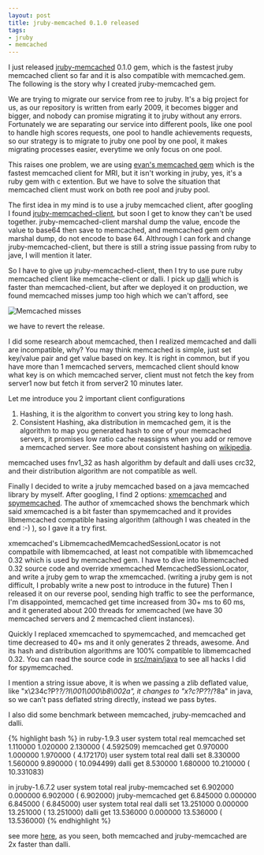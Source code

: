 ```yaml
---
layout: post
title: jruby-memcached 0.1.0 released
tags:
- jruby
- memcached
---
```

I just released [jruby-memcached][0] 0.1.0 gem, which is the fastest
jruby memcached client so far and it is also compatible with
memcached.gem.  The following is the story why I created
jruby-memcached gem.

We are trying to migrate our service from ree to jruby. It's a big
project for us, as our repository is written from early 2009, it becomes
bigger and bigger, and nobody can promise migrating it to jruby without
any errors. Fortunately we are separating our service into different
pools, like one pool to handle high scores requests, one pool to handle
achievements requests, so our strategy is to migrate to jruby one pool
by one pool, it makes migrating processes easier, everytime we only focus
on one pool.

This raises one problem, we are using [evan's memcached gem][1] which is
the fastest memcached client for MRI, but it isn't working in jruby, yes,
it's a ruby gem with c extention. But we have to solve the situation that
memcached client must work on both ree pool and jruby pool.

The first idea in my mind is to use a jruby memcached client, after
googling I found [jruby-memcached-client][2], but soon I get to know
they can't be used together. jruby-memcached-client marshal dump the
value, encode the value to base64 then save to memcached, and memcached
gem only marshal dump, do not encode to base 64. Althrough I can fork
and change jruby-memcached-client, but there is still a string issue
passing from ruby to jave, I will mention it later.

So I have to give up jruby-memcached-client, then I try to use pure ruby
memcached client like memcache-client or dalli. I pick up [dalli][3]
which is faster than memcached-client, but after we deployed it on
production, we found memcached misses jump too high which we can't
afford, see

![Memcached misses](http://farm8.staticflickr.com/7128/7635380018_69f4cc5247.jpg)

we have to revert the release.

I did some research about memcached, then I realized memcached and dalli
are incompatible, why? You may think memcached is simple, just set
key/value pair and get value based on key. It is right in common, but if
you have more than 1 memcached servers, memcached client should know
what key is on which memcached server, client must not fetch the key from
server1 now but fetch it from server2 10 minutes later.

Let me introduce you 2 important client configurations

1. Hashing, it is the algorithm to convert you string key to long hash.
2. Consistent Hashing, aka distribution in memcached gem, it is the
   algorithm to map you generated hash to one of your memcached servers,
   it promises low ratio cache reassigns when you add or remove a
   memcached server. See more about consistent hashing on [wikipedia][4].

memcached uses fnv1_32 as hash algorithm by default and dalli uses
crc32, and their distribution algorithm are not compatible as well.

Finally I decided to write a jruby memcached based on a java memcached
library by myself. After googling, I find 2 options: [xmemcached][5] and
[spymemcached][6]. The author of xmemcached shows the benchmark which
said xmemcached is a bit faster than spymemcached and it provides
libmemcached compatible hasing algorithm (although I was cheated in the
end :-) ), so I gave it a try first.

xmemcached's LibmemcachedMemcachedSessionLocator is not compatbile with
libmemcached, at least not compatible with libmemcached 0.32 which is
used by memcached gem. I have to dive into libmemcached 0.32 source code
and override xmemcached MemcachedSessionLocator, and write a jruby gem
to wrap the xmemcached. (writing a jruby gem is not difficult, I
probably write a new post to introduce in the future) Then I released it
on our reverse pool, sending high traffic to see the performance, I'm
disappointed, memcached get time increased from 30+ ms to 60 ms, and it
generated about 200 threads for xmemcached (we have 30 memcached servers
and 2 memcached client instances).

Quickly I replaced xmemcached to spymemcached, and memcached get time
decreased to 40+ ms and it only generates 2 threads, awesome. And its
hash and distribution algorithms are 100% compatible to libmemcached
0.32. You can read the source code in [src/main/java][7] to see all
hacks I did for spymemcached.

I mention a string issue above, it is when we passing a zlib deflated
value, like "x\234c?P?*?/?I\001\000\b8\002a", it changes to
"x?c?P?*?/?8a" in java, so we can't pass deflated string directly,
instead we pass bytes.

I also did some benchmark between memcached, jruby-memcached and dalli.

{% highlight bash %}
in ruby-1.9.3
                           user     system      total        real
memcached set          1.110000   1.020000   2.130000 (  4.592509)
memcached get          0.970000   1.000000   1.970000 (  4.172170)
                           user     system      total        real
dalli set              8.330000   1.560000   9.890000 ( 10.094499)
dalli get              8.530000   1.680000  10.210000 ( 10.331083)

in jruby-1.6.7.2
                          user     system      total        real
jruby-memcached set   6.902000   0.000000   6.902000 (  6.902000)
jruby-memcached get   6.845000   0.000000   6.845000 (  6.845000)
                          user     system      total        real
dalli set            13.251000   0.000000  13.251000 ( 13.251000)
dalli get            13.536000   0.000000  13.536000 ( 13.536000)
{% endhighlight %}

see more [here][8], as you seen, both memcached and jruby-memcached are
2x faster than dalli.

[0]: https://github.com/aurorafeint/jruby-memcached
[1]: https://github.com/evan/memcached
[2]: https://github.com/ikai/jruby-memcache-client
[3]: https://github.com/mperham/dalli
[4]: http://en.wikipedia.org/wiki/Consistent_hashing
[5]: http://code.google.com/p/xmemcached/
[6]: http://code.google.com/p/spymemcached/
[7]: https://github.com/aurorafeint/jruby-memcached/tree/master/src/main/java
[8]: https://github.com/aurorafeint/jruby-memcached/blob/master/benchmark.rb
